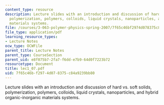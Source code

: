 ```yaml
---
content_type: resource
description: Lecture slides with an introduction and discussion of hard vs. soft solids,
  polymerization, polymers, colloids, liquid crystals, nanoparticles, and hybrid organic-inorganic
  materials systems.
file: /courses/3-063-polymer-physics-spring-2007/7f65c46bf2974d078375c84a9239bb80_lec1_07.pdf
file_type: application/pdf
learning_resource_types:
- Lecture Notes
ocw_type: OCWFile
parent_title: Lecture Notes
parent_type: CourseSection
parent_uid: e8f075b7-2fa7-f6dd-e7b9-64d0f7223b72
resourcetype: Document
title: lec1_07.pdf
uid: 7f65c46b-f297-4d07-8375-c84a9239bb80
---
```

Lecture slides with an introduction and discussion of hard vs. soft solids, polymerization, polymers, colloids, liquid crystals, nanoparticles, and hybrid organic-inorganic materials systems.

